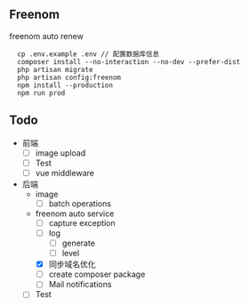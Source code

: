 ## Freenom 
freenom auto renew
   
      cp .env.example .env // 配置数据库信息
      composer install --no-interaction --no-dev --prefer-dist
      php artisan migrate
      php artisan config:freenom
      npm install --production
      npm run prod
## Todo
 - 前端
   - [ ] image upload
   - [ ] Test
   - [ ] vue middleware
 - 后端
   - image
      - [ ] batch operations
   - freenom auto service 
      - [ ] capture exception
      - [ ] log
         - [ ] generate
         - [ ] level
      - [x] 同步域名优化
      - [ ] create composer package
      - [ ] Mail notifications
   - [ ] Test
